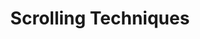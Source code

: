 ---
title: "Scrolling Techniques"
layout: "tutorialspage"
next: /tutorials/develop/00-hello-app-explained.html
---